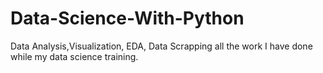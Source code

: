 # Data-Science-With-Python
Data Analysis,Visualization, EDA, Data Scrapping all the work I have done while my data science training.

